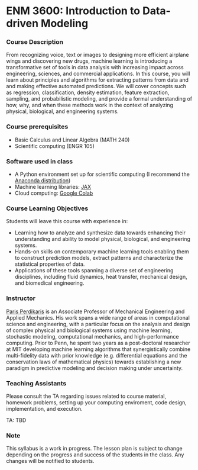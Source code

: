 # ENM 3600: Introduction to Data-driven Modeling

### Course Description

From recognizing voice, text or images to designing more efficient airplane wings and discovering new drugs, machine learning is introducing a transformative set of tools in data analysis with increasing impact across engineering, sciences, and commercial applications. In this course, you will learn about principles and algorithms for extracting patterns from data and and making effective automated predictions. We will cover concepts such as regression, classification, density estimation, feature extraction, sampling, and probabilistic modeling, and provide a formal understanding of how, why, and when these methods work in the context of analyzing physical, biological, and engineering systems.


### Course prerequisites

- Basic Calculus and Linear Algebra (MATH 240)
- Scientific computing (ENGR 105)

### Software used in class

- A Python environment set up for scientific computing (I recommend the [Anaconda distribution](https://anaconda.org/anaconda/python))
- Machine learning libraries: [JAX](https://github.com/google/jax)
- Cloud computing: [Google Colab](https://colab.research.google.com)

### Course Learning Objectives

Students will leave this course with experience in:

- Learning how to analyze and synthesize data towards enhancing their understanding and ability to model physical, biological, and engineering systems.
- Hands-on skills on contemporary machine learning tools enabling them to construct prediction models, extract patterns and characterize the statistical properties of data.
- Applications of these tools spanning a diverse set of engineering disciplines, including fluid dynamics, heat transfer, mechanical design, and biomedical engineering.


### Instructor

[Paris Perdikaris](https://www.seas.upenn.edu/directory/profile.php?ID=237) is an Associate Professor of Mechanical Engineering and Applied Mechanics. His work spans a wide range of areas in computational science and engineering, with a particular focus on the analysis and design of complex physical and biological systems using machine learning, stochastic modeling, computational mechanics, and high-performance computing. Prior to Penn, he spent two years as a post-doctoral researcher at MIT developing machine learning algorithms that synergistically combine multi-fidelity data with prior knowledge (e.g. differential equations and the conservation laws of mathematical physics) towards establishing a new paradigm in predictive modeling and decision making under uncertainty.


### Teaching Assistants

Please consult the TA regarding issues related to course material, homework problems, setting up your computing enviroment, code design, implementation, and execution.

TA: TBD

### Note

This syllabus is a work in progress. The lesson plan is subject to change depending on the progress and success of the students in the class. Any changes will be notified to students.
